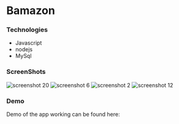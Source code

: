 # Bamazon

### Technologies
* Javascript
* nodejs
* MySql

### ScreenShots
![screenshot 20](https://user-images.githubusercontent.com/40690696/49011777-2cf66380-f12c-11e8-94fd-611c9fdc472c.jpg)
![screenshot 6](https://user-images.githubusercontent.com/40690696/49011778-2cf66380-f12c-11e8-911c-7140d304be6d.jpg)
![screenshot 2](https://user-images.githubusercontent.com/40690696/49011779-2cf66380-f12c-11e8-97ba-215d10b01806.jpg)
![screenshot 12](https://user-images.githubusercontent.com/40690696/49011781-2d8efa00-f12c-11e8-96ef-82a592f13c3c.jpg)

### Demo
Demo of the app working can be found here:
